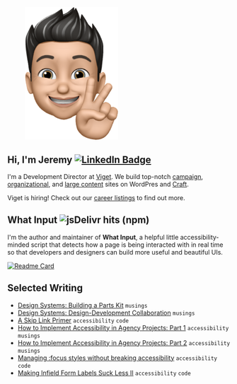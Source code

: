<figure><img src="assets/images/mimoji.png" width="210"></figure>

## Hi, I'm Jeremy <a href="https://www.linkedin.com/in/ten1seven/"><img src="https://img.shields.io/badge/LinkedIn-blue?style=?style=flat-square&logo=appveyor&logo=linkedin&logoColor=white" alt="LinkedIn Badge"></a>

I'm a Development Director at <a href="https://www.viget.com/about/team/jfields/">Viget</a>. We build top-notch <a href="https://www.viget.com/project-type/campaign-sites/">campaign</a>, <a href="https://www.viget.com/project-type/organizational-websites/">organizational</a>, and <a href="https://www.viget.com/project-type/large-content-sites/">large content</a> sites on WordPres and <a href="https://www.viget.com/services/craft-cms/">Craft</a>.

Viget is hiring! Check out our <a href="https://www.viget.com/careers/">career listings</a> to find out more.

## What Input ![jsDelivr hits (npm)](https://img.shields.io/jsdelivr/npm/hw/what-input)

I'm the author and maintainer of <strong>What Input</strong>, a helpful little accessibility-minded script that detects how a page is being interacted with in real time so that developers and designers can build more useful and beautiful UIs.

[![Readme Card](https://github-readme-stats.vercel.app/api/pin/?username=ten1seven&repo=what-input)](https://github.com/ten1seven/what-input)

## Selected Writing

* [Design Systems: Building a Parts Kit](https://www.viget.com/articles/design-systems-building-a-parts-kit/) `musings`
* [Design Systems: Design-Development Collaboration](https://www.viget.com/articles/design-systems-design-development-collaboration/) `musings`
* [A Skip Link Primer](https://www.viget.com/articles/skip-link-primer/) `accessibility` `code`
* [How to Implement Accessibility in Agency Projects: Part 1](https://www.viget.com/articles/how-to-implement-accessibility-in-agency-projects-part-1/) `accessibility` `musings`
* [How to Implement Accessibility in Agency Projects: Part 2](https://www.viget.com/articles/how-to-implement-accessibility-in-agency-projects-part-2/) `accessibility` `musings`
* [Managing :focus styles without breaking accessibility](https://www.viget.com/articles/managing-focus-styles-without-breaking-accessibility/) `accessibility` `code`
* [Making Infield Form Labels Suck Less II](https://www.viget.com/articles/making-infield-form-labels-suck-less-2/) `accessibility` `code`
